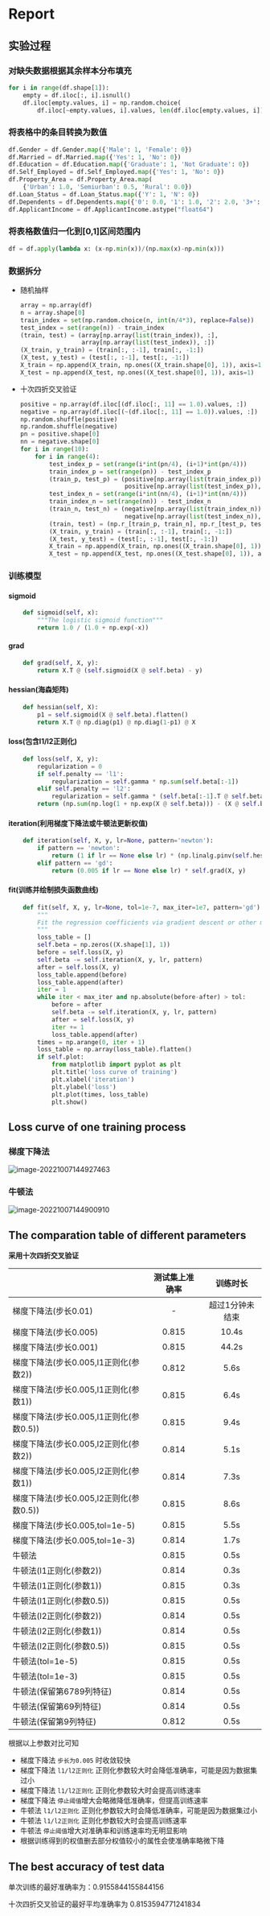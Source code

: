 # Report

## 实验过程

### 对缺失数据根据其余样本分布填充

```python
for i in range(df.shape[1]):
    empty = df.iloc[:, i].isnull()
    df.iloc[empty.values, i] = np.random.choice(
        df.iloc[~empty.values, i].values, len(df.iloc[empty.values, i]))
```

### 将表格中的条目转换为数值

```python
df.Gender = df.Gender.map({'Male': 1, 'Female': 0})
df.Married = df.Married.map({'Yes': 1, 'No': 0})
df.Education = df.Education.map({'Graduate': 1, 'Not Graduate': 0})
df.Self_Employed = df.Self_Employed.map({'Yes': 1, 'No': 0})
df.Property_Area = df.Property_Area.map(
    {'Urban': 1.0, 'Semiurban': 0.5, 'Rural': 0.0})
df.Loan_Status = df.Loan_Status.map({'Y': 1, 'N': 0})
df.Dependents = df.Dependents.map({'0': 0.0, '1': 1.0, '2': 2.0, '3+': 3.0})
df.ApplicantIncome = df.ApplicantIncome.astype("float64")
```

### 将表格数值归一化到[0,1]区间范围内

```python
df = df.apply(lambda x: (x-np.min(x))/(np.max(x)-np.min(x)))
```

### 数据拆分

- 随机抽样

  ```python
  array = np.array(df)
  n = array.shape[0]
  train_index = set(np.random.choice(n, int(n/4*3), replace=False))
  test_index = set(range(n)) - train_index
  (train, test) = (array[np.array(list(train_index)), :],
                   array[np.array(list(test_index)), :])
  (X_train, y_train) = (train[:, :-1], train[:, -1:])
  (X_test, y_test) = (test[:, :-1], test[:, -1:])
  X_train = np.append(X_train, np.ones((X_train.shape[0], 1)), axis=1)
  X_test = np.append(X_test, np.ones((X_test.shape[0], 1)), axis=1)
  ```

- 十次四折交叉验证

  ```python
  positive = np.array(df.iloc[(df.iloc[:, 11] == 1.0).values, :])
  negative = np.array(df.iloc[(~(df.iloc[:, 11] == 1.0)).values, :])
  np.random.shuffle(positive)
  np.random.shuffle(negative)
  pn = positive.shape[0]
  nn = negative.shape[0]
  for i in range(10):
      for i in range(4):
          test_index_p = set(range(i*int(pn/4), (i+1)*int(pn/4)))
          train_index_p = set(range(pn)) - test_index_p
          (train_p, test_p) = (positive[np.array(list(train_index_p)), :],
                               positive[np.array(list(test_index_p)), :])
          test_index_n = set(range(i*int(nn/4), (i+1)*int(nn/4)))
          train_index_n = set(range(nn)) - test_index_n
          (train_n, test_n) = (negative[np.array(list(train_index_n)), :],
                               negative[np.array(list(test_index_n)), :])
          (train, test) = (np.r_[train_p, train_n], np.r_[test_p, test_n])
          (X_train, y_train) = (train[:, :-1], train[:, -1:])
          (X_test, y_test) = (test[:, :-1], test[:, -1:])
          X_train = np.append(X_train, np.ones((X_train.shape[0], 1)), axis=1)
          X_test = np.append(X_test, np.ones((X_test.shape[0], 1)), axis=1)
  ```

### 训练模型

#### sigmoid

```python
    def sigmoid(self, x):
        """The logistic sigmoid function"""
        return 1.0 / (1.0 + np.exp(-x))
```

#### grad

```python
    def grad(self, X, y):
        return X.T @ (self.sigmoid(X @ self.beta) - y)
```

#### hessian(海森矩阵)

```python
    def hessian(self, X):
        p1 = self.sigmoid(X @ self.beta).flatten()
        return X.T @ np.diag(p1) @ np.diag(1-p1) @ X
```

#### loss(包含l1/l2正则化)

```python
    def loss(self, X, y):
        regularization = 0
        if self.penalty == 'l1':
            regularization = self.gamma * np.sum(self.beta[:-1])
        elif self.penalty == 'l2':
            regularization = self.gamma * (self.beta[:-1].T @ self.beta[:-1])
        return (np.sum(np.log(1 + np.exp(X @ self.beta))) - (X @ self.beta).T @ y + regularization)[0][0]
```

#### iteration(利用梯度下降法或牛顿法更新权值)

```python
    def iteration(self, X, y, lr=None, pattern='newton'):
        if pattern == 'newton':
            return (1 if lr == None else lr) * (np.linalg.pinv(self.hessian(X)) @ self.grad(X, y))
        elif pattern == 'gd':
            return (0.005 if lr == None else lr) * self.grad(X, y)
```

#### fit(训练并绘制损失函数曲线)

```python
    def fit(self, X, y, lr=None, tol=1e-7, max_iter=1e7, pattern='gd'):
        """
        Fit the regression coefficients via gradient descent or other methods 
        """
        loss_table = []
        self.beta = np.zeros((X.shape[1], 1))
        before = self.loss(X, y)
        self.beta -= self.iteration(X, y, lr, pattern)
        after = self.loss(X, y)
        loss_table.append(before)
        loss_table.append(after)
        iter = 1
        while iter < max_iter and np.absolute(before-after) > tol:
            before = after
            self.beta -= self.iteration(X, y, lr, pattern)
            after = self.loss(X, y)
            iter += 1
            loss_table.append(after)
        times = np.arange(0, iter + 1)
        loss_table = np.array(loss_table).flatten()
        if self.plot:
            from matplotlib import pyplot as plt
            plt.title('loss curve of training')
            plt.xlabel('iteration')
            plt.ylabel('loss')
            plt.plot(times, loss_table)
            plt.show()
```

## Loss curve of one training process

### 梯度下降法

![image-20221007144927463](image/loss_curve.png)

### 牛顿法

![image-20221007144900910](image/loss_curve2.png)

## The comparation table of different parameters

**采用十次四折交叉验证**

|                                         | 测试集上准确率 |    训练时长     |
| --------------------------------------- | :------------: | :-------------: |
| 梯度下降法(步长0.01)                    |       -        | 超过1分钟未结束 |
| 梯度下降法(步长0.005)                   |     0.815      |      10.4s      |
| 梯度下降法(步长0.001)                   |     0.815      |      44.2s      |
| 梯度下降法(步长0.005,l1正则化(参数2))   |     0.812      |      5.6s       |
| 梯度下降法(步长0.005,l1正则化(参数1))   |     0.815      |      6.4s       |
| 梯度下降法(步长0.005,l1正则化(参数0.5)) |     0.815      |      9.4s       |
| 梯度下降法(步长0.005,l2正则化(参数2))   |     0.814      |      5.1s       |
| 梯度下降法(步长0.005,l2正则化(参数1))   |     0.814      |      7.3s       |
| 梯度下降法(步长0.005,l2正则化(参数0.5)) |     0.815      |      8.6s       |
| 梯度下降法(步长0.005,tol=1e-5)          |     0.815      |      5.5s       |
| 梯度下降法(步长0.005,tol=1e-3)          |     0.814      |      1.7s       |
| 牛顿法                                  |     0.815      |      0.5s       |
| 牛顿法(l1正则化(参数2))                 |     0.814      |      0.3s       |
| 牛顿法(l1正则化(参数1))                 |     0.815      |      0.3s       |
| 牛顿法(l1正则化(参数0.5))               |     0.815      |      0.5s       |
| 牛顿法(l2正则化(参数2))                 |     0.814      |      0.5s       |
| 牛顿法(l2正则化(参数1))                 |     0.814      |      0.5s       |
| 牛顿法(l2正则化(参数0.5))               |     0.815      |      0.5s       |
| 牛顿法(tol=1e-5)                        |     0.815      |      0.5s       |
| 牛顿法(tol=1e-3)                        |     0.815      |      0.5s       |
| 牛顿法(保留第6789列特征)                |     0.814      |      0.5s       |
| 牛顿法(保留第69列特征)                  |     0.814      |      0.5s       |
| 牛顿法(保留第9列特征)                   |     0.812      |      0.5s       |

根据以上参数对比可知

- 梯度下降法 `步长为0.005` 时收敛较快
- 梯度下降法 `l1/l2正则化` 正则化参数较大时会降低准确率，可能是因为数据集过小
- 梯度下降法 `l1/l2正则化` 正则化参数较大时会提高训练速率
- 梯度下降法 `停止阈值`增大会略微降低准确率，但提高训练速率
- 牛顿法 `l1/l2正则化` 正则化参数较大时会降低准确率，可能是因为数据集过小
- 牛顿法 `l1/l2正则化` 正则化参数较大时会提高训练速率
- 牛顿法 `停止阈值`增大对准确率和训练速率均无明显影响
- 根据训练得到的权值删去部分权值较小的属性会使准确率略微下降

## The best accuracy of test data

单次训练的最好准确率为：0.9155844155844156

十次四折交叉验证的最好平均准确率为 0.8153594771241834

